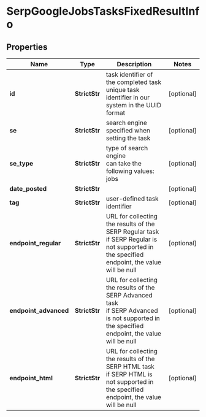 # SerpGoogleJobsTasksFixedResultInfo


## Properties

| Name | Type | Description | Notes |
|------------ | ------------- | ------------- | -------------|
**id** | **StrictStr** | task identifier of the completed task<br>unique task identifier in our system in the UUID format |[optional]|
**se** | **StrictStr** | search engine specified when setting the task |[optional]|
**se_type** | **StrictStr** | type of search engine<br>can take the following values: jobs |[optional]|
**date_posted** | **StrictStr** |  |[optional]|
**tag** | **StrictStr** | user-defined task identifier |[optional]|
**endpoint_regular** | **StrictStr** | URL for collecting the results of the SERP Regular task<br>if SERP Regular is not supported in the specified endpoint, the value will be null |[optional]|
**endpoint_advanced** | **StrictStr** | URL for collecting the results of the SERP Advanced task<br>if SERP Advanced is not supported in the specified endpoint, the value will be null |[optional]|
**endpoint_html** | **StrictStr** | URL for collecting the results of the SERP HTML task<br>if SERP HTML is not supported in the specified endpoint, the value will be null |[optional]|